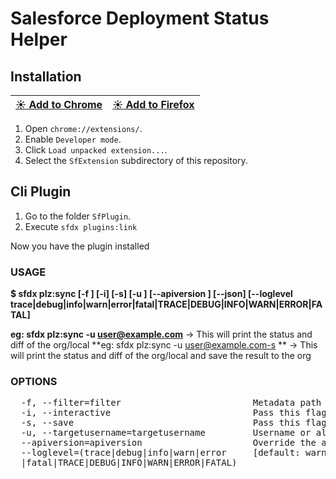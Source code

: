 Salesforce Deployment Status Helper
===========================


Installation
------------

| [:sunny: Add to Chrome](https://chrome.google.com/webstore/detail/salesforce-inspector/aodjmnfhjibkcdimpodiifdjnnncaafh) | [:sunny: Add to Firefox](https://addons.mozilla.org/firefox/addon/salesforce-inspector/) |
| --- | --- |

1. Open `chrome://extensions/`.
2. Enable `Developer mode`.
3. Click `Load unpacked extension...`.
4. Select the `SfExtension` subdirectory of this repository.

## Cli Plugin

1. Go to the folder `SfPlugin`.
2. Execute `sfdx plugins:link`

Now you have the plugin installed

### USAGE
  **$ sfdx plz:sync [-f <string>] [-i] [-s] [-u <string>] [--apiversion <string>] [--json] [--loglevel trace|debug|info|warn|error|fatal|TRACE|DEBUG|INFO|WARN|ERROR|FATAL]**
 
 **eg: sfdx plz:sync -u user@example.com** -> This will print the status and diff of the org/local
  **eg: sfdx plz:sync -u user@example.com-s ** -> This will print the status and diff of the org/local and save the result to the org

### OPTIONS
  <pre>
  -f, --filter=filter                         Metadata path you want ot include only  
  -i, --interactive                           Pass this flag if you want to run the interactive option for syncing components  
  -s, --save                                  Pass this flag if you want to save the status to you connected org  
  -u, --targetusername=targetusername         Username or alias for the target org; overrides default target org  
  --apiversion=apiversion                     Override the api version used for api requests made by this command  
  --loglevel=(trace|debug|info|warn|error     [default: warn]** logging level for this command invocation  
  |fatal|TRACE|DEBUG|INFO|WARN|ERROR|FATAL)  
  </pre>
